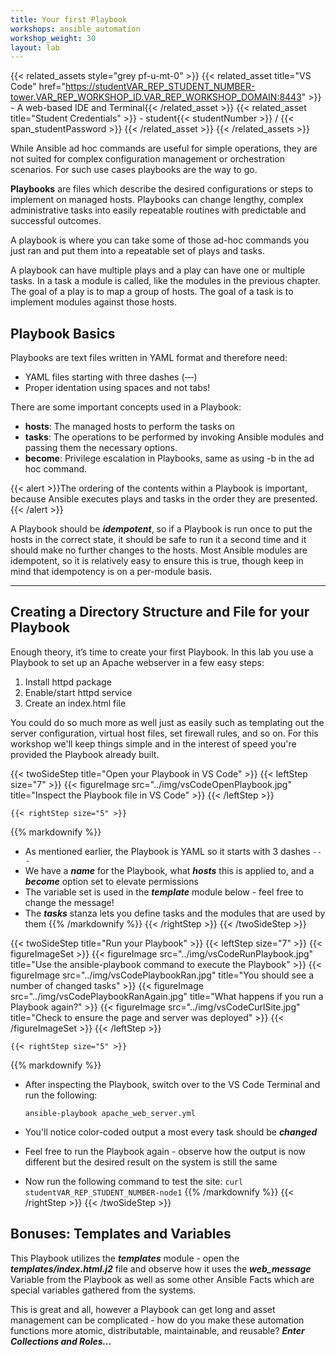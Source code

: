```yaml
---
title: Your first Playbook
workshops: ansible_automation
workshop_weight: 30
layout: lab
---
```


{{< related_assets style="grey pf-u-mt-0" >}}
  {{< related_asset title="VS Code" href="https://studentVAR_REP_STUDENT_NUMBER-tower.VAR_REP_WORKSHOP_ID.VAR_REP_WORKSHOP_DOMAIN:8443" >}} - A web-based IDE and Terminal{{< /related_asset >}}
  {{< related_asset title="Student Credentials" >}} - student{{< studentNumber >}} / {{< span_studentPassword >}} {{< /related_asset >}}
{{< /related_assets >}}

While Ansible ad hoc commands are useful for simple operations, they are not suited for complex configuration management or orchestration scenarios. For such use cases playbooks are the way to go.

**Playbooks** are files which describe the desired configurations or steps to implement on managed hosts. Playbooks can change lengthy, complex administrative tasks into easily repeatable routines with predictable and successful outcomes.

A playbook is where you can take some of those ad-hoc commands you just ran and put them into a repeatable set of plays and tasks.

A playbook can have multiple plays and a play can have one or multiple tasks. In a task a module is called, like the modules in the previous chapter. The goal of a play is to map a group of hosts. The goal of a task is to implement modules against those hosts.

## Playbook Basics

Playbooks are text files written in YAML format and therefore need:

- YAML files starting with three dashes (‐‐‐)
- Proper identation using spaces and not tabs!

There are some important concepts used in a Playbook:

- **hosts**: The managed hosts to perform the tasks on
- **tasks**: The operations to be performed by invoking Ansible modules and passing them the necessary options.
- **become**: Privilege escalation in Playbooks, same as using -b in the ad hoc command.

{{< alert >}}The ordering of the contents within a Playbook is important, because Ansible executes plays and tasks in the order they are presented.{{< /alert >}}

A Playbook should be ***idempotent***, so if a Playbook is run once to put the hosts in the correct state, it should be safe to run it a second time and it should make no further changes to the hosts.  Most Ansible modules are idempotent, so it is relatively easy to ensure this is true, though keep in mind that idempotency is on a per-module basis.

---

## Creating a Directory Structure and File for your Playbook

Enough theory, it’s time to create your first Playbook. In this lab you use a Playbook to set up an Apache webserver in a few easy steps:

1. Install httpd package
2. Enable/start httpd service
3. Create an index.html file

You could do so much more as well just as easily such as templating out the server configuration, virtual host files, set firewall rules, and so on.  For this workshop we'll keep things simple and in the interest of speed you're provided the Playbook already built.

{{< twoSideStep title="Open your Playbook in VS Code" >}}
    {{< leftStep size="7" >}}
      {{< figureImage src="../img/vsCodeOpenPlaybook.jpg" title="Inspect the Playbook file in VS Code" >}}
    {{< /leftStep >}}

    {{< rightStep size="5" >}}

{{% markdownify %}}
- As mentioned earlier, the Playbook is YAML so it starts with 3 dashes `---`
- We have a ***name*** for the Playbook, what ***hosts*** this is applied to, and a ***become*** option set to elevate permissions
- The variable set is used in the ***template*** module below - feel free to change the message!
- The ***tasks*** stanza lets you define tasks and the modules that are used by them
{{% /markdownify %}}
    {{< /rightStep >}}
{{< /twoSideStep >}}

{{< twoSideStep title="Run your Playbook" >}}
    {{< leftStep size="7" >}}
    {{< figureImageSet >}}
      {{< figureImage src="../img/vsCodeRunPlaybook.jpg" title="Use the ansible-playbook command to execute the Playbook" >}}
      {{< figureImage src="../img/vsCodePlaybookRan.jpg" title="You should see a number of changed tasks" >}}
      {{< figureImage src="../img/vsCodePlaybookRanAgain.jpg" title="What happens if you run a Playbook again?" >}}
      {{< figureImage src="../img/vsCodeCurlSite.jpg" title="Check to ensure the page and server was deployed" >}}
    {{< /figureImageSet >}}
    {{< /leftStep >}}

    {{< rightStep size="5" >}}

{{% markdownify %}}
- After inspecting the Playbook, switch over to the VS Code Terminal and run the following:

    `ansible-playbook apache_web_server.yml`

- You'll notice color-coded output a most every task should be ***changed***
- Feel free to run the Playbook again - observe how the output is now different but the desired result on the system is still the same
- Now run the following command to test the site: `curl studentVAR_REP_STUDENT_NUMBER-node1`
{{% /markdownify %}}
    {{< /rightStep >}}
{{< /twoSideStep >}}

## Bonuses: Templates and Variables

This Playbook utilizes the ***templates*** module - open the ***templates/index.html.j2*** file and observe how it uses the ***web_message*** Variable from the Playbook as well as some other Ansible Facts which are special variables gathered from the systems.

This is great and all, however a Playbook can get long and asset management can be complicated - how do you make these automation functions more atomic, distributable, maintainable, and reusable?  ***Enter Collections and Roles...***